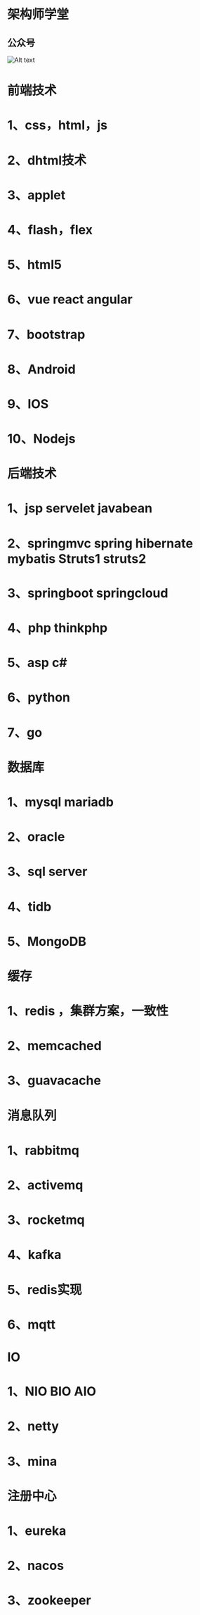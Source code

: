 # 架构师学堂
## 公众号
![Alt text](https://github.com/henanren/java-study-guide/blob/main/%E5%BE%AE%E4%BF%A1%E5%9B%BE%E7%89%87_20201023105826.jpg?raw=true)

# 前端技术
# 1、css，html，js
# 2、dhtml技术
# 3、applet
# 4、flash，flex
# 5、html5
# 6、vue react angular
# 7、bootstrap 
# 8、Android
# 9、IOS
# 10、Nodejs
# 后端技术
# 1、jsp servelet javabean
# 2、springmvc spring hibernate mybatis Struts1 struts2
# 3、springboot springcloud
# 4、php thinkphp
# 5、asp c#
# 6、python
# 7、go
# 数据库
# 1、mysql mariadb
# 2、oracle
# 3、sql server
# 4、tidb
# 5、MongoDB
# 缓存
# 1、redis ，集群方案，一致性
# 2、memcached
# 3、guavacache
# 消息队列
# 1、rabbitmq
# 2、activemq
# 3、rocketmq
# 4、kafka
# 5、redis实现
# 6、mqtt
# IO
# 1、NIO BIO AIO
# 2、netty 
# 3、mina
# 注册中心
# 1、eureka
# 2、nacos
# 3、zookeeper
